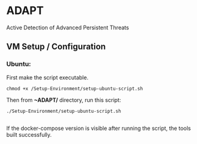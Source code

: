 # ADAPT
Active Detection of Advanced Persistent Threats

## VM Setup / Configuration
### Ubuntu:

First make the script executable.
```
chmod +x /Setup-Environment/setup-ubuntu-script.sh
```
Then from  **~ADAPT/** directory, run this script:
```
./Setup-Environment/setup-ubuntu-script.sh
```
##

If the docker-compose version is visible after running the script, the tools built successfully.
